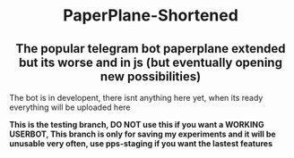 <h1 align="center">PaperPlane-Shortened</h1>
<h2 align="center">The popular telegram bot paperplane extended but its worse and in js (but eventually opening new possibilities)</h2>
<p>The bot is in developent, there isnt anything here yet, when its ready everything will be uploaded here</p>
<strong>This is the testing branch, DO NOT use this if you want a WORKING USERBOT, </strong>
<strong>This branch is only for saving my experiments and it will be unusable very often, use pps-staging if you want the lastest features</strong>
